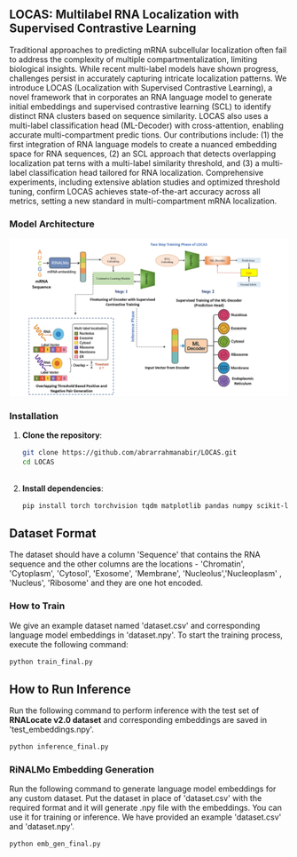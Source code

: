 ## LOCAS: Multilabel RNA Localization with Supervised Contrastive Learning
Traditional approaches to predicting mRNA subcellular localization often fail to address the complexity of multiple compartmentalization, limiting biological insights. While recent multi-label models have shown progress, challenges persist in accurately capturing intricate localization patterns. We introduce LOCAS (Localization with Supervised Contrastive Learning), a novel framework that in corporates an RNA language model to generate initial embeddings and supervised contrastive learning (SCL) to identify distinct RNA clusters based on sequence similarity. LOCAS also uses a multi-label classification head (ML-Decoder) with cross-attention, enabling accurate multi-compartment predic tions. Our contributions include: (1) the first integration of RNA language models to create a nuanced embedding space for RNA sequences, (2) an SCL approach that detects overlapping localization pat terns with a multi-label similarity threshold, and (3) a multi-label classification head tailored for RNA localization. Comprehensive experiments, including extensive ablation studies and optimized threshold tuning, confirm LOCAS achieves state-of-the-art accuracy across all metrics, setting a new standard in multi-compartment mRNA localization.


### Model Architecture
![Model Architecture](model.jpg)


### Installation

1. **Clone the repository**:
   ```bash
   git clone https://github.com/abrarrahmanabir/LOCAS.git
   cd LOCAS
   


2. **Install dependencies**:

   ```bash
   pip install torch torchvision tqdm matplotlib pandas numpy scikit-learn
   ```

## Dataset Format
The dataset should have a column 'Sequence' that contains the RNA sequence and the other columns are the locations - 'Chromatin', 'Cytoplasm', 'Cytosol', 'Exosome', 'Membrane', 'Nucleolus','Nucleoplasm' , 'Nucleus', 'Ribosome' and they are one hot encoded.

### How to Train
We give an example dataset named 'dataset.csv' and corresponding language model embeddings in 'dataset.npy'.
To start the training process, execute the following command:

   ```bash
   python train_final.py
```

## How to Run Inference
Run the following command to perform inference with the test set of **RNALocate v2.0 dataset** and corresponding embeddings are saved in 'test_embeddings.npy'. 

   ```bash
   python inference_final.py
```

### RiNALMo Embedding Generation
Run the following command to generate language model embeddings for any custom dataset. Put the dataset in place of 'dataset.csv' with the required format and it will generate .npy file with the embeddings. You can use it for training or inference. We have provided an example 'dataset.csv' and 'dataset.npy'.

   ```python
   python emb_gen_final.py
```






